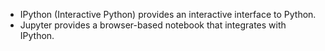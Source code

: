 - IPython (Interactive Python) provides an interactive interface to Python.
- Jupyter provides a browser-based notebook that integrates with IPython.

